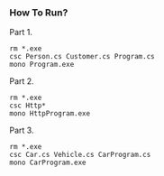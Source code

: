 ### How To Run?
Part 1. 
```
rm *.exe
csc Person.cs Customer.cs Program.cs
mono Program.exe
```

Part 2.
```
rm *.exe
csc Http*
mono HttpProgram.exe
```

Part 3.
```
rm *.exe
csc Car.cs Vehicle.cs CarProgram.cs 
mono CarProgram.exe
```
